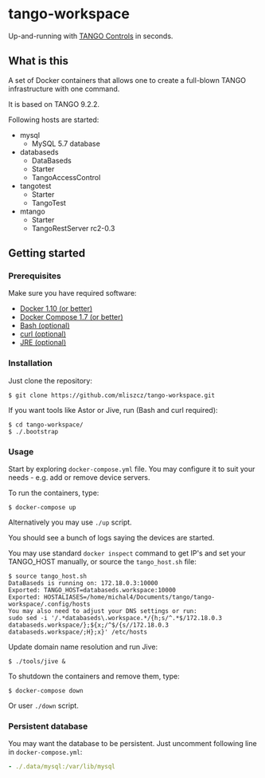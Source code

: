 # tango-workspace

Up-and-running with [TANGO Controls](http://www.tango-controls.org/) in
seconds.

## What is this

A set of Docker containers that allows one to create a full-blown TANGO
infrastructure with one command.

It is based on TANGO 9.2.2.

Following hosts are started:

* mysql
  * MySQL 5.7 database
* databaseds
  * DataBaseds
  * Starter
  * TangoAccessControl
* tangotest
  * Starter
  * TangoTest
* mtango
  * Starter
  * TangoRestServer rc2-0.3

## Getting started

### Prerequisites

Make sure you have required software:

* [Docker 1.10 (or better)](https://docs.docker.com/engine/installation/)
* [Docker Compose 1.7 (or better)](https://docs.docker.com/compose/install/)
* [Bash (optional)](https://www.gnu.org/software/bash/)
* [curl (optional)](https://curl.haxx.se/)
* [JRE (optional)](http://openjdk.java.net/)

### Installation

Just clone the repository:

```
$ git clone https://github.com/mliszcz/tango-workspace.git
```

If you want tools like Astor or Jive, run (Bash and curl required):

```
$ cd tango-workspace/
$ ./.bootstrap
```

### Usage

Start by exploring `docker-compose.yml` file. You may configure it to suit
your needs - e.g. add or remove device servers.

To run the containers, type:

```
$ docker-compose up
```

Alternatively you may use `./up` script.

You should see a bunch of logs saying the devices are started.

You may use standard `docker inspect` command to get IP's and set your
TANGO_HOST manually, or source the `tango_host.sh` file:

```
$ source tango_host.sh
DataBaseds is running on: 172.18.0.3:10000
Exported: TANGO_HOST=databaseds.workspace:10000
Exported: HOSTALIASES=/home/michal4/Documents/tango/tango-workspace/.config/hosts
You may also need to adjust your DNS settings or run:
sudo sed -i '/.*databaseds\.workspace.*/{h;s/^.*$/172.18.0.3 databaseds.workspace/};${x;/^$/{s//172.18.0.3 databaseds.workspace/;H};x}' /etc/hosts
```

Update domain name resolution and run Jive:

```
$ ./tools/jive &
```

To shutdown the containers and remove them, type:

```
$ docker-compose down
```

Or user `./down` script.

### Persistent database

You may want the database to be persistent. Just uncomment following line in
`docker-compose.yml`:

```yaml
- ./.data/mysql:/var/lib/mysql
```
